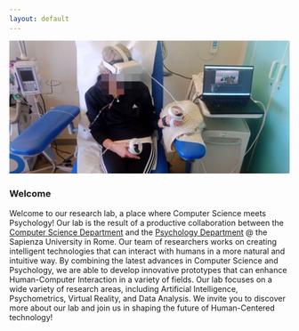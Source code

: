 ```yaml
---
layout: default
---
```



<!--img class="circle" style="float: left; margin-right: 10px; margin-top: 10px;" src="https://github.com/iacopomasi/iacopomasi.github.io/blob/master/imgs/iacopomasi_res.jpg?raw=true"-->
<!--Ciao,
Welcome · Benvenuto · خوش آمدید · 欢迎 · Bienvenida · ようこそ · ברוך הבא · ترحيب · Accueil · Chào mừng · 歓迎 · добро пожаловать · Willkommen · स्वागत · 환영 · Boas-vindas · kuwakaribisha to my web-page!
I am **Associate Professor** at the **University of Rome, La Sapienza**. Till August 2022, I was also **Adjunct Research Assistant Professor** at the **University of Southern California (USC)**. I am also a researcher interested in computer vision and machine learning. I'd like to answer the question: _"How can we teach machines to see like humans do?"_


### I do not like to be formal but what about a formal, brief bio?
Dr. Iacopo Masi is Associate Professor in the Computer Science Department at [Sapienza, University of Rome](http://www.uniroma1.it). Till August 2022, I was also Adjunct Research Assistant Professor in the Computer Science Department at the [University of Southern California (USC)](http://www.usc.edu). Previously Dr. Masi was Research Assistant Professor and Research Computer Scientist at the [USC Information Sciences Institute (ISI)](http://www.isi.edu). Dr. Masi earned his Ph.D. degree in Computer Engineering from the University of Firenze, Italy. Immediately after, he moved to California and joined USC, where he was a postdoctoral scholar. Dr. Masi has been Area-Chair of several conferences in computer vision (WACVs, ICCV'21, ECCV'22) and currently serves as Associate Editor for The Visual Computer - International Journal of Computer Graphics. He organized an International Workshop on Human Identification at ICCV'17 and was Workshop Chair at SIBGRAPI'18. Dr. Masi was awarded the **prestigious Rita Levi Montalcini award** by the Italian government in 2018. Dr. Masi's main research interest lies in solving the computer vision problem. His background covers topics such as tracking, person re-identification, 2D/3D face recognition, and modeling, adversarial robustness, and facial manipulation detection.
-->

<img src="imgs/mindfulness-vr.jpg">

### Welcome

Welcome to our research lab, a place where Computer Science meets Psychology! Our lab is the result of a productive collaboration between the <a href="https://www.di.uniroma1.it/en">Computer Science Department</a> and the <a href="https://web.uniroma1.it/dip38/home">Psychology Department</a> @ the Sapienza University in Rome. Our team of researchers works on creating intelligent technologies that can interact with humans in a more natural and intuitive way. By combining the latest advances in Computer Science and Psychology, we are able to develop innovative prototypes that can enhance Human-Computer Interaction in a variety of fields. Our lab focuses on a wide variety of research areas, including Artificial Intelligence, Psychometrics, Virtual Reality, and Data Analysis. We invite you to discover more about our lab and join us in shaping the future of Human-Centered technology!
